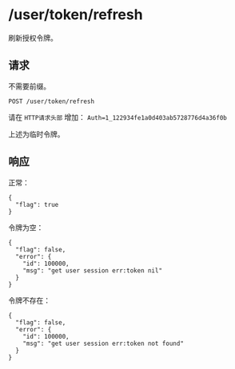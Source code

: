# /user/token/refresh

刷新授权令牌。

## 请求

不需要前缀。

```
POST /user/token/refresh
```

请在 `HTTP请求头部` 增加：
`Auth=1_122934fe1a0d403ab5728776d4a36f0b`

上述为临时令牌。

## 响应

正常：

```
{
  "flag": true
}
```

令牌为空：

```
{
  "flag": false,
  "error": {
    "id": 100000,
    "msg": "get user session err:token nil"
  }
}
```

令牌不存在：

```
{
  "flag": false,
  "error": {
    "id": 100000,
    "msg": "get user session err:token not found"
  }
}
```